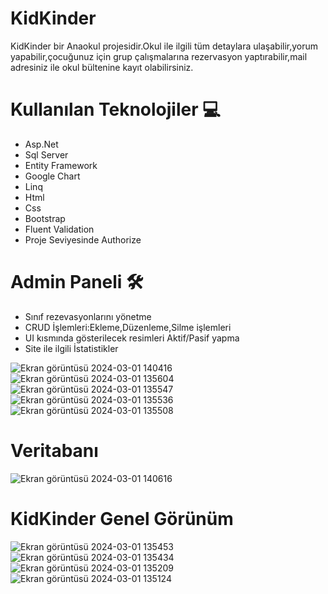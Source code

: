 # KidKinder 
KidKinder bir Anaokul projesidir.Okul ile ilgili tüm detaylara ulaşabilir,yorum yapabilir,çocuğunuz için grup çalışmalarına rezervasyon yaptırabilir,mail adresiniz ile okul bültenine kayıt olabilirsiniz.

# Kullanılan Teknolojiler 💻
<ul>
  <li>Asp.Net</li>
  <li>Sql Server</li>
  <li>Entity Framework</li>
  <li>Google Chart</li>
  <li>Linq</li>
  <li>Html</li> 
  <li>Css</li>
  <li>Bootstrap</li>
  <li>Fluent Validation</li>
  <li>Proje Seviyesinde Authorize</li>
</ul>

# Admin Paneli 🛠
<ul>
  <li>Sınıf rezevasyonlarını yönetme</li>
  <li>CRUD İşlemleri:Ekleme,Düzenleme,Silme işlemleri </li>
  <li>UI kısmında gösterilecek resimleri Aktif/Pasif yapma</li>
  <li>Site ile ilgili İstatistikler</li>
</ul>

![Ekran görüntüsü 2024-03-01 140416](https://github.com/elfrkn/KidKinder/assets/101409313/1ca28205-eb2a-46c8-8af3-cd31f1b01ebf)
![Ekran görüntüsü 2024-03-01 135604](https://github.com/elfrkn/KidKinder/assets/101409313/21d1cde5-8ac8-4a1f-9e64-23e16ecc740d)
![Ekran görüntüsü 2024-03-01 135547](https://github.com/elfrkn/KidKinder/assets/101409313/ff97cee1-3ca8-4d4d-8001-84bd167f343c)
![Ekran görüntüsü 2024-03-01 135536](https://github.com/elfrkn/KidKinder/assets/101409313/5303f237-0803-450b-9cb6-6ec5fc9dd929)
![Ekran görüntüsü 2024-03-01 135508](https://github.com/elfrkn/KidKinder/assets/101409313/67968f0c-efc9-4a45-acd0-2f4c151d7c4b)


# Veritabanı

![Ekran görüntüsü 2024-03-01 140616](https://github.com/elfrkn/KidKinder/assets/101409313/025363cd-75cf-44e9-a2fe-6d606ea2e164)

# KidKinder Genel Görünüm

![Ekran görüntüsü 2024-03-01 135453](https://github.com/elfrkn/KidKinder/assets/101409313/aa19fa34-6021-49be-8681-769a0e94c859)
![Ekran görüntüsü 2024-03-01 135434](https://github.com/elfrkn/KidKinder/assets/101409313/8a4dbb83-a67d-4c47-a0c3-b1c8ff357d44)
![Ekran görüntüsü 2024-03-01 135209](https://github.com/elfrkn/KidKinder/assets/101409313/daf5dd92-7c03-4fe7-bd0a-c86f94dfffa6)
![Ekran görüntüsü 2024-03-01 135124](https://github.com/elfrkn/KidKinder/assets/101409313/041563ee-224e-4e24-9207-a425e5ca4adc)

